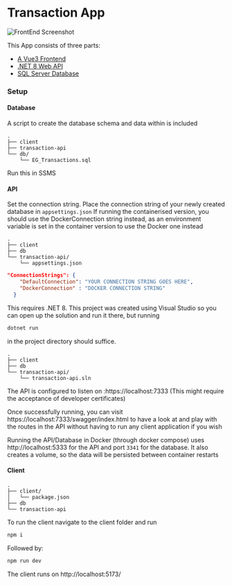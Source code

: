 # Transaction App

![FrontEnd Screenshot](https://github.com/Reuel-T/transaction-app/assets/69512501/b8e6302f-073b-4018-92d1-15db00a50a64)

This App consists of three parts:
- [A Vue3 Frontend](https://vuejs.org/)
- [.NET 8 Web API](https://dotnet.microsoft.com/en-us/)
- [SQL Server Database](https://www.microsoft.com/en-za/sql-server/sql-server-downloads)

### Setup

#### Database

A script to create the database schema and data within is included

```
.
├── client
├── transaction-api
└── db/
    └── EG_Transactions.sql
```

Run this in SSMS

#### API

Set the connection string. Place the connection string of your newly created database in `appsettings.json` If running the containerised version, you should use the DockerConnection string instead, as 
an environment variable is set in the container version to use the Docker one instead

```
.
├── client
├── db
└── transaction-api/
    └── appsettings.json
```

```json
"ConnectionStrings": {
    "DefaultConnection": "YOUR CONNECTION STRING GOES HERE",
    "DockerConnection" : "DOCKER CONNECTION STRING"
  }
```

This requires .NET 8. This project was created using Visual Studio so you can open up the solution and run it there, but running

```bash
dotnet run
```

in the project directory should suffice.

```
.
├── client
├── db
└── transaction-api/
    └── transaction-api.sln
```

The API is configured to listen on :https://localhost:7333 (This might require the acceptance of developer certificates)

Once successfully running, you can visit https://localhost:7333/swagger/index.html to have a look at and play with the routes in the API  without having to run any client application if you wish

Running the API/Database in Docker (through docker compose) uses http://localhost:5333 for the API and port `3341` for the database. It also creates a volume, so the data will be persisted between container restarts

#### Client

```
.
├── client/
│   └── package.json
├── db
└── transaction-api
```

To run the client navigate to the client folder and run

```bash
npm i
```
Followed by:
```bash
npm run dev
```

The client runs on http://localhost:5173/
